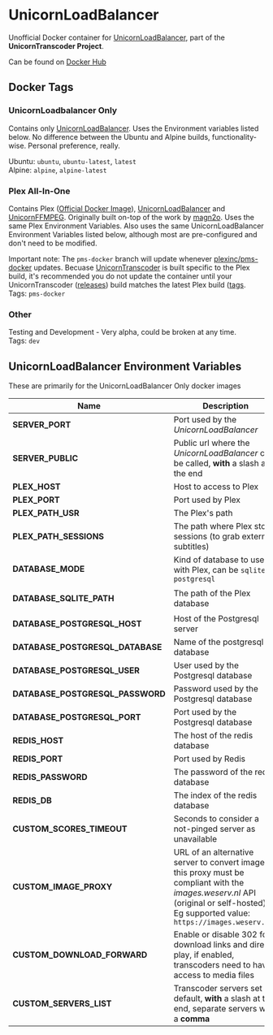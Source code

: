 # UnicornLoadBalancer
Unofficial Docker container for [UnicornLoadBalancer](https://github.com/UnicornTranscoder/UnicornLoadBalancer), part of the **UnicornTranscoder Project**.  

Can be found on [Docker Hub](https://registry.hub.docker.com/r/lusky3/unicornloadbalancer)

## Docker Tags

### UnicornLoadbalancer Only
Contains only [UnicornLoadBalancer](https://github.com/UnicornTranscoder/UnicornLoadBalancer). Uses the Environment variables listed below. No difference between the Ubuntu and Alpine builds, functionality-wise. Personal preference, really.  
   
Ubuntu: `ubuntu`, `ubuntu-latest`, `latest`  
Alpine: `alpine`, `alpine-latest`  

### Plex All-In-One
Contains Plex ([Official Docker Image](https://github.com/plexinc/pms-docker)), [UnicornLoadBalancer](https://github.com/UnicornTranscoder/UnicornLoadBalancer) and [UnicornFFMPEG](https://github.com/UnicornTranscoder/UnicornFFMPEG). Originally built on-top of the work by [magn2o](https://github.com/magn2o/UnicornDockerUnofficial). Uses the same Plex Environment Variables. Also uses the same UnicornLoadBalancer Environment Variables listed below, although most are pre-configured and don't need to be modified.  
  
Important note: The `pms-docker` branch will update whenever [plexinc/pms-docker](https://hub.docker.com/r/plexinc/pms-docker) updates. Becuase [UnicornTranscoder](https://github.com/UnicornTranscoder/UnicornTranscoder) is built specific to the Plex build, it's recommended you do not update the container until your UnicornTranscoder ([releases](https://github.com/UnicornTranscoder/UnicornTranscoder/releases)) build matches the latest Plex build ([tags](https://hub.docker.com/r/plexinc/pms-docker/tags).
Tags: `pms-docker`

### Other
Testing and Development - Very alpha, could be broken at any time.   
Tags: `dev`

## UnicornLoadBalancer Environment Variables
These are primarily for the UnicornLoadBalancer Only docker images

| Name | Description | Type | Default |
| ----------------- | ------------------------------------------------------------ | ------| ------- |
| **SERVER_PORT** | Port used by the *UnicornLoadBalancer* | `int` | `3001` |
| **SERVER_PUBLIC** | Public url where the *UnicornLoadBalancer* can be called, **with** a slash at the end | `string` | `http://127.0.0.1:3001/` |
| **PLEX_HOST** | Host to access to Plex | `string` | `127.0.0.1` | 
| **PLEX_PORT** | Port used by Plex | `int` | `32400` | 
| **PLEX_PATH_USR** | The Plex's path | `string` | `/usr/lib/plexmediaserver/` | 
| **PLEX_PATH_SESSIONS** | The path where Plex store sessions (to grab external subtitles) | `string` | `/var/lib/plexmediaserver/Library/Application Support/Plex Media Server/Cache/Transcode/Sessions` | 
| **DATABASE_MODE** | Kind of database to use with Plex, can be `sqlite` or `postgresql` | `string` | `sqlite` |
| **DATABASE_SQLITE_PATH** | The path of the Plex database | `string` | `/var/lib/plexmediaserver/Library/Application Support/Plex Media Server/Plug-in Support/Databases/com.plexapp.plugins.library.db` |
| **DATABASE_POSTGRESQL_HOST** | Host of the Postgresql server | `string` | ` ` |
| **DATABASE_POSTGRESQL_DATABASE** | Name of the postgresql database | `string` | ` ` |
| **DATABASE_POSTGRESQL_USER** | User used by the Postgresql database| `string` | ` ` |
| **DATABASE_POSTGRESQL_PASSWORD** | Password used by the Postgresql database | `string` | ` ` |
| **DATABASE_POSTGRESQL_PORT** | Port used by the Postgresql database | `int` | `5432` |
| **REDIS_HOST** | The host of the redis database | `string` `undefined` | `undefined` | 
| **REDIS_PORT** | Port used by Redis | `int` | `6379` |
| **REDIS_PASSWORD** | The password of the redis database | `string` | ` ` | 
| **REDIS_DB** | The index of the redis database | `int` | `0` | 
| **CUSTOM_SCORES_TIMEOUT** | Seconds to consider a not-pinged server as unavailable | `int` | `10` | 
| **CUSTOM_IMAGE_PROXY** | URL of an alternative server to convert images, this proxy must be compliant with the *images.weserv.nl* API (original or self-hosted). Eg supported value: `https://images.weserv.nl/` | `string` | ` ` | 
| **CUSTOM_DOWNLOAD_FORWARD** | Enable or disable 302 for download links and direct play, if enabled, transcoders need to have access to media files | `bool` | `false` | 
| **CUSTOM_SERVERS_LIST** | Transcoder servers set by default, **with** a slash at the end, separate servers with a **comma** | `string array` | `[]` | 
